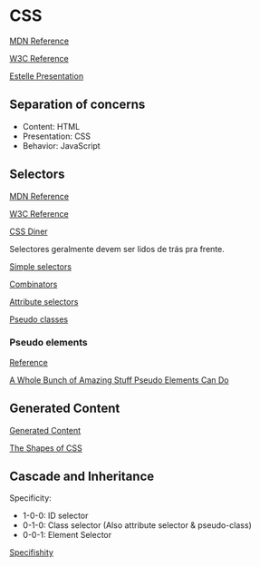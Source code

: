 # CSS

[MDN Reference](https://developer.mozilla.org/en-US/docs/Web/CSS/Reference)

[W3C Reference](https://www.w3schools.com/cssref/)

[Estelle Presentation](https://estelle.github.io/cssmastery)

## Separation of concerns

- Content: HTML
- Presentation: CSS
- Behavior: JavaScript

## Selectors

[MDN Reference](https://developer.mozilla.org/en-US/docs/Web/CSS/CSS_Selectors)

[W3C Reference](https://www.w3schools.com/cssref/css_selectors.asp)

[CSS Diner](https://flukeout.github.io/)

Selectores geralmente devem ser lidos de trás pra frente.

[Simple selectors](https://developer.mozilla.org/en-US/docs/Web/CSS/CSS_Selectors#Simple_selectors)

[Combinators](https://developer.mozilla.org/en-US/docs/Web/CSS/CSS_Selectors#Combinators)

[Attribute selectors](https://developer.mozilla.org/en-US/docs/Web/CSS/Attribute_selectors)

[Pseudo classes](https://developer.mozilla.org/en-US/docs/Web/CSS/Pseudo-classes)

### Pseudo elements

[Reference](https://developer.mozilla.org/en-US/docs/Web/CSS/Pseudo-elements)

[A Whole Bunch of Amazing Stuff Pseudo Elements Can Do](https://css-tricks.com/pseudo-element-roundup/)

## Generated Content

[Generated Content](https://estelle.github.io/cssmastery/generated)

[The Shapes of CSS](https://css-tricks.com/the-shapes-of-css/)

## Cascade and Inheritance

Specificity:

- 1-0-0: ID selector
- 0-1-0: Class selector (Also attribute selector & pseudo-class)
- 0-0-1: Element Selector

[Specifishity](http://specifishity.com/specifishity.pdf)
